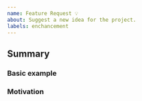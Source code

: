 ```yaml
---
name: Feature Request 💡
about: Suggest a new idea for the project.
labels: enchancement
---
```


<!--
  Please fill out each section below, otherwise, your issue will be closed.
  Before opening a new issue, please search existing issues.
-->

## Summary

<!-- Brief explanation of the feature. -->

### Basic example

<!-- If the proposal involves a new or changed API, include a basic code example. Omit this section if it's not applicable. -->

### Motivation

<!-- Why are we doing this? What use cases does it support? What is the expected outcome? -->
